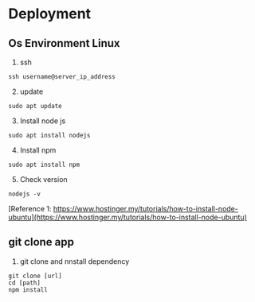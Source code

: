 # Deployment
## Os Environment Linux
1. ssh
````
ssh username@server_ip_address
````
2. update
````
sudo apt update
````
3. Install node js
````
sudo apt install nodejs
````
4. Install npm
````
sudo apt install npm
````
5. Check version
````
nodejs -v
````
[Reference 1: https://www.hostinger.my/tutorials/how-to-install-node-ubuntu](https://www.hostinger.my/tutorials/how-to-install-node-ubuntu)
## git clone app
1. git clone and nnstall dependency
```
git clone [url]
cd [path]
npm install
```
